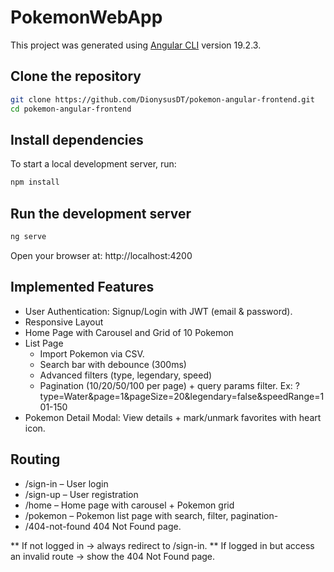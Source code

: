 # PokemonWebApp

This project was generated using [Angular CLI](https://github.com/angular/angular-cli) version 19.2.3.

## Clone the repository

```bash
git clone https://github.com/DionysusDT/pokemon-angular-frontend.git
cd pokemon-angular-frontend
```

## Install dependencies

To start a local development server, run:

```bash
npm install
```

## Run the development server

```bash
ng serve
```

Open your browser at: http://localhost:4200

## Implemented Features
- User Authentication: Signup/Login with JWT (email & password).
- Responsive Layout
- Home Page with Carousel and Grid of 10 Pokemon
- List Page
  + Import Pokemon via CSV.
  + Search bar with debounce (300ms) 
  + Advanced filters (type, legendary, speed)
  + Pagination (10/20/50/100 per page) + query params filter. Ex: ?type=Water&page=1&pageSize=20&legendary=false&speedRange=101-150
- Pokemon Detail Modal: View details + mark/unmark favorites with heart icon.

## Routing 
- /sign-in – User login
- /sign-up – User registration
- /home – Home page with carousel + Pokemon grid
- /pokemon – Pokemon list page with search, filter, pagination- 
- /404-not-found 404 Not Found page.

** If not logged in → always redirect to /sign-in.
** If logged in but access an invalid route → show the 404 Not Found page.

